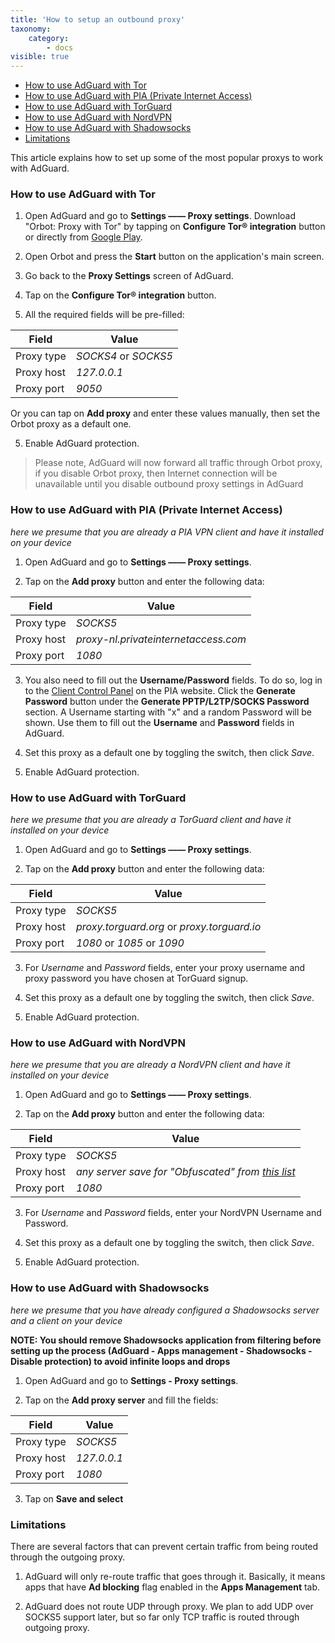 ```yaml
---
title: 'How to setup an outbound proxy'
taxonomy:
    category:
        - docs
visible: true
---
```


* [How to use AdGuard with Tor](#tor)
* [How to use AdGuard with PIA (Private Internet Access)](#pia)
* [How to use AdGuard with TorGuard](#torguard)
* [How to use AdGuard with NordVPN](#nordvpn)
* [How to use AdGuard with Shadowsocks](#shadowsocks)
* [Limitations](#limitations)

This article explains how to set up some of the most popular proxys to work with AdGuard.

<a name="tor"></a>
### How to use AdGuard with Tor

1. Open AdGuard and go to **Settings —— Proxy settings**. Download "Orbot: Proxy with Tor" by tapping on **Configure Tor® integration** button or directly from [Google Play](https://play.google.com/store/apps/details?id=org.torproject.android&noprocess). 

2. Open Orbot and press the **Start** button on the application's main screen.

2. Go back to the **Proxy Settings** screen of AdGuard.

3. Tap on the **Configure Tor® integration** button. 

4. All the required fields will be pre-filled:

Field      |  Value
-------    | --------- 
Proxy type | *SOCKS4* or *SOCKS5* 
Proxy host | *127.0.0.1*
Proxy port | *9050*
   
Or you can tap on **Add proxy** and enter these values manually, then set the Orbot proxy as a default one.
   
5. Enable AdGuard protection.

> Please note, AdGuard will now forward all traffic through Orbot proxy, if you disable Orbot proxy, then Internet connection will be unavailable until you disable outbound proxy settings in AdGuard

<a name="pia"></a>
### How to use AdGuard with PIA (Private Internet Access)

*here we presume that you are already a PIA VPN client and have it installed on your device*

1. Open AdGuard and go to **Settings —— Proxy settings**.

2. Tap on the **Add proxy** button and enter the following data:
    
Field      |  Value
-------    | --------- 
Proxy type | *SOCKS5* 
Proxy host | *proxy-nl.privateinternetaccess.com*
Proxy port | *1080*
	
3. You also need to fill out the **Username/Password** fields. To do so, log in to the [Client Control Panel](https://www.privateinternetaccess.com/pages/client-sign-in) on the PIA website. Click the **Generate Password** button under the **Generate PPTP/L2TP/SOCKS Password** section. A Username starting with "x" and a random Password will be shown. Use them to fill out the **Username** and **Password** fields in AdGuard.

4. Set this proxy as a default one by toggling the switch, then click *Save*.

5. Enable AdGuard protection.

<a name="torguard"></a>
### How to use AdGuard with TorGuard

*here we presume that you are already a TorGuard client and have it installed on your device*

1. Open AdGuard and go to **Settings —— Proxy settings**.

2. Tap on the **Add proxy** button and enter the following data:

Field      |  Value
-------    | --------- 
Proxy type | *SOCKS5* 
Proxy host | *proxy.torguard.org* or *proxy.torguard.io*
Proxy port | *1080* or *1085* or *1090*
	
3. For *Username* and *Password* fields, enter your proxy username and proxy password you have chosen at TorGuard signup.

4. Set this proxy as a default one by toggling the switch, then click *Save*.

5. Enable AdGuard protection.

<a name="nordvpn"></a>
### How to use AdGuard with NordVPN

*here we presume that you are already a NordVPN client and have it installed on your device*

1. Open AdGuard and go to **Settings —— Proxy settings**.

2. Tap on the **Add proxy** button and enter the following data:

Field      |  Value
-------    | --------- 
Proxy type | *SOCKS5* 
Proxy host | *any server save for "Obfuscated" from [this list](https://nordvpn.com/servers/)*
Proxy port | *1080*
	
3. For *Username* and *Password* fields, enter your NordVPN Username and Password.

4. Set this proxy as a default one by toggling the switch, then click *Save*.

5. Enable AdGuard protection.

<a id="shadowsocks"></a>
### How to use AdGuard with Shadowsocks

*here we presume that you have already configured a Shadowsocks server and a client on your device*

**NOTE: You should remove Shadowsocks application from filtering before setting up the process (AdGuard - Apps management - Shadowsocks - Disable protection) to avoid infinite loops and drops**

1. Open AdGuard and go to  **Settings - Proxy settings**.

2. Tap on the **Add proxy server** and fill the fields:

Field      |  Value
-------    | ---------
Proxy type | *SOCKS5*
Proxy host | *127.0.0.1*
Proxy port | *1080*

3. Tap on **Save and select**
<a name="limitations"></a>
### Limitations

There are several factors that can prevent certain traffic from being routed through the outgoing proxy.

1. AdGuard will only re-route traffic that goes through it. Basically, it means apps that have **Ad blocking** flag enabled in the **Apps Management** tab. 

2. AdGuard does not route UDP through proxy. We plan to add UDP over SOCKS5 support later, but so far only TCP traffic is routed through outgoing proxy.

